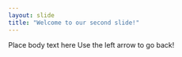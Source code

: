 ```yaml
---
layout: slide
title: "Welcome to our second slide!"
---
```

Place body text here
Use the left arrow to go back!
